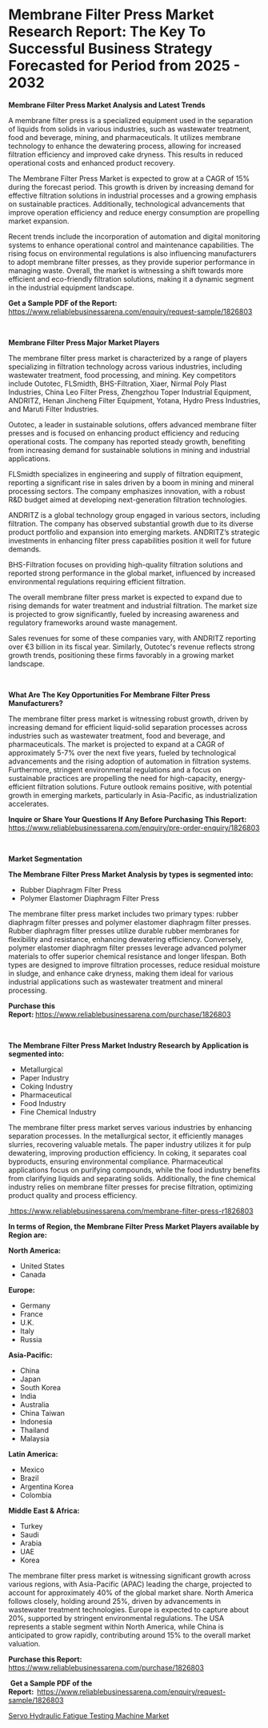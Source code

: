 <p><h1>Membrane Filter Press Market Research Report: The Key To Successful Business Strategy Forecasted for Period from 2025 - 2032</h1></p><p><strong>Membrane Filter Press Market Analysis and Latest Trends</strong></p>
<p><p>A membrane filter press is a specialized equipment used in the separation of liquids from solids in various industries, such as wastewater treatment, food and beverage, mining, and pharmaceuticals. It utilizes membrane technology to enhance the dewatering process, allowing for increased filtration efficiency and improved cake dryness. This results in reduced operational costs and enhanced product recovery.</p><p>The Membrane Filter Press Market is expected to grow at a CAGR of 15% during the forecast period. This growth is driven by increasing demand for effective filtration solutions in industrial processes and a growing emphasis on sustainable practices. Additionally, technological advancements that improve operation efficiency and reduce energy consumption are propelling market expansion. </p><p>Recent trends include the incorporation of automation and digital monitoring systems to enhance operational control and maintenance capabilities. The rising focus on environmental regulations is also influencing manufacturers to adopt membrane filter presses, as they provide superior performance in managing waste. Overall, the market is witnessing a shift towards more efficient and eco-friendly filtration solutions, making it a dynamic segment in the industrial equipment landscape.</p></p>
<p><strong>Get a Sample PDF of the Report:&nbsp;</strong> <a href="https://www.reliablebusinessarena.com/enquiry/request-sample/1826803?utm_campaign=2639&utm_medium=2&utm_source=Github&utm_content=ia&utm_term=11042025&utm_id=membrane-filter-press">https://www.reliablebusinessarena.com/enquiry/request-sample/1826803</a></p>
<p>&nbsp;</p>
<p><strong>Membrane Filter Press Major Market Players</strong></p>
<p><p>The membrane filter press market is characterized by a range of players specializing in filtration technology across various industries, including wastewater treatment, food processing, and mining. Key competitors include Outotec, FLSmidth, BHS-Filtration, Xiaer, Nirmal Poly Plast Industries, China Leo Filter Press, Zhengzhou Toper Industrial Equipment, ANDRITZ, Henan Jincheng Filter Equipment, Yotana, Hydro Press Industries, and Maruti Filter Industries.</p><p>Outotec, a leader in sustainable solutions, offers advanced membrane filter presses and is focused on enhancing product efficiency and reducing operational costs. The company has reported steady growth, benefiting from increasing demand for sustainable solutions in mining and industrial applications.</p><p>FLSmidth specializes in engineering and supply of filtration equipment, reporting a significant rise in sales driven by a boom in mining and mineral processing sectors. The company emphasizes innovation, with a robust R&D budget aimed at developing next-generation filtration technologies.</p><p>ANDRITZ is a global technology group engaged in various sectors, including filtration. The company has observed substantial growth due to its diverse product portfolio and expansion into emerging markets. ANDRITZ’s strategic investments in enhancing filter press capabilities position it well for future demands.</p><p>BHS-Filtration focuses on providing high-quality filtration solutions and reported strong performance in the global market, influenced by increased environmental regulations requiring efficient filtration.</p><p>The overall membrane filter press market is expected to expand due to rising demands for water treatment and industrial filtration. The market size is projected to grow significantly, fueled by increasing awareness and regulatory frameworks around waste management.</p><p>Sales revenues for some of these companies vary, with ANDRITZ reporting over €3 billion in its fiscal year. Similarly, Outotec's revenue reflects strong growth trends, positioning these firms favorably in a growing market landscape.</p></p>
<p>&nbsp;</p>
<p><strong>What Are The Key Opportunities For Membrane Filter Press Manufacturers?</strong></p>
<p><p>The membrane filter press market is witnessing robust growth, driven by increasing demand for efficient liquid-solid separation processes across industries such as wastewater treatment, food and beverage, and pharmaceuticals. The market is projected to expand at a CAGR of approximately 5-7% over the next five years, fueled by technological advancements and the rising adoption of automation in filtration systems. Furthermore, stringent environmental regulations and a focus on sustainable practices are propelling the need for high-capacity, energy-efficient filtration solutions. Future outlook remains positive, with potential growth in emerging markets, particularly in Asia-Pacific, as industrialization accelerates.</p></p>
<p><strong>Inquire or Share Your Questions If Any Before Purchasing This Report:</strong> <a href="https://www.reliablebusinessarena.com/enquiry/pre-order-enquiry/1826803?utm_campaign=2639&utm_medium=2&utm_source=Github&utm_content=ia&utm_term=11042025&utm_id=membrane-filter-press">https://www.reliablebusinessarena.com/enquiry/pre-order-enquiry/1826803</a></p>
<p>&nbsp;</p>
<p><strong>Market Segmentation</strong></p>
<p><strong>The Membrane Filter Press Market Analysis by types is segmented into:</strong></p>
<p><ul><li>Rubber Diaphragm Filter Press</li><li>Polymer Elastomer Diaphragm Filter Press</li></ul></p>
<p><p>The membrane filter press market includes two primary types: rubber diaphragm filter presses and polymer elastomer diaphragm filter presses. Rubber diaphragm filter presses utilize durable rubber membranes for flexibility and resistance, enhancing dewatering efficiency. Conversely, polymer elastomer diaphragm filter presses leverage advanced polymer materials to offer superior chemical resistance and longer lifespan. Both types are designed to improve filtration processes, reduce residual moisture in sludge, and enhance cake dryness, making them ideal for various industrial applications such as wastewater treatment and mineral processing.</p></p>
<p><strong>Purchase this Report:&nbsp;</strong><a href="https://www.reliablebusinessarena.com/purchase/1826803?utm_campaign=2639&utm_medium=2&utm_source=Github&utm_content=ia&utm_term=11042025&utm_id=membrane-filter-press">https://www.reliablebusinessarena.com/purchase/1826803</a></p>
<p>&nbsp;</p>
<p><strong>The Membrane Filter Press Market Industry Research by Application is segmented into:</strong></p>
<p><ul><li>Metallurgical</li><li>Paper Industry</li><li>Coking Industry</li><li>Pharmaceutical</li><li>Food Industry</li><li>Fine Chemical Industry</li></ul></p>
<p><p>The membrane filter press market serves various industries by enhancing separation processes. In the metallurgical sector, it efficiently manages slurries, recovering valuable metals. The paper industry utilizes it for pulp dewatering, improving production efficiency. In coking, it separates coal byproducts, ensuring environmental compliance. Pharmaceutical applications focus on purifying compounds, while the food industry benefits from clarifying liquids and separating solids. Additionally, the fine chemical industry relies on membrane filter presses for precise filtration, optimizing product quality and process efficiency.</p></p>
<p><a href="https://www.reliablebusinessarena.com/membrane-filter-press-r1826803?utm_campaign=2639&utm_medium=2&utm_source=Github&utm_content=ia&utm_term=11042025&utm_id=membrane-filter-press">&nbsp;https://www.reliablebusinessarena.com/membrane-filter-press-r1826803</a></p>
<p><strong>In terms of Region, the Membrane Filter Press Market Players available by Region are:</strong></p>
<p>
    <p> <strong> North America: </strong>
        <ul>
            <li>United States</li>
            <li>Canada</li>
        </ul>
        </p> 
    <p> <strong> Europe: </strong>
        <ul>
            <li>Germany</li>
            <li>France</li>
            <li>U.K.</li>
            <li>Italy</li>
            <li>Russia</li>
        </ul>
        </p> 
    <p> <strong> Asia-Pacific: </strong>
        <ul>
            <li>China</li>
            <li>Japan</li>
            <li>South Korea</li>
            <li>India</li>
            <li>Australia</li>
            <li>China Taiwan</li>
            <li>Indonesia</li>
            <li>Thailand</li>
            <li>Malaysia</li>
        </ul>
        </p> 
    <p> <strong> Latin America: </strong>
        <ul>
            <li>Mexico</li>
            <li>Brazil</li>
            <li>Argentina Korea</li>
            <li>Colombia</li>
        </ul>
        </p> 
    <p> <strong> Middle East & Africa: </strong>
        <ul>
            <li>Turkey</li>
            <li>Saudi</li>
            <li>Arabia</li>
            <li>UAE</li>
            <li>Korea</li>
        </ul>
    </p>
    </p>
<p><p>The membrane filter press market is witnessing significant growth across various regions, with Asia-Pacific (APAC) leading the charge, projected to account for approximately 40% of the global market share. North America follows closely, holding around 25%, driven by advancements in wastewater treatment technologies. Europe is expected to capture about 20%, supported by stringent environmental regulations. The USA represents a stable segment within North America, while China is anticipated to grow rapidly, contributing around 15% to the overall market valuation.</p></p>
<p><strong>Purchase this Report: </strong><a href="https://www.reliablebusinessarena.com/purchase/1826803?utm_campaign=2639&utm_medium=2&utm_source=Github&utm_content=ia&utm_term=11042025&utm_id=membrane-filter-press">https://www.reliablebusinessarena.com/purchase/1826803</a></p>
<p>&nbsp;<strong>Get a Sample PDF of the Report:&nbsp;&nbsp;</strong><a href="https://www.reliablebusinessarena.com/enquiry/request-sample/1826803?utm_campaign=2639&utm_medium=2&utm_source=Github&utm_content=ia&utm_term=11042025&utm_id=membrane-filter-press">https://www.reliablebusinessarena.com/enquiry/request-sample/1826803</a></p>
<p><strong></strong></p>
<p><p><a href="https://github.com/mismannely/Market-Research-Report-List-1/blob/main/servo-hydraulic-fatigue-testing-machine-market.md?utm_campaign=2639&utm_medium=2&utm_source=Github&utm_content=ia&utm_term=11042025&utm_id=membrane-filter-press">Servo Hydraulic Fatigue Testing Machine Market</a></p></p>